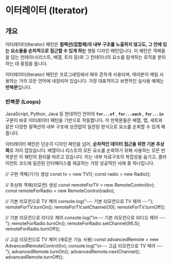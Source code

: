 # 이터레이터 (Iterator)

## 개요

이터레이터(Iterator) 패턴은 **컬렉션(집합체)의 내부 구조를 노출하지 않고도, 그 안에 있는 요소들을 순차적으로 접근할 수 있게 하는** 행동 디자인 패턴입니다. 이 패턴은 객체들을 담는 컨테이너(리스트, 배열, 트리 등)와 그 컨테이너의 요소를 탐색하는 로직을 분리하는 데 중점을 둡니다.

이터레이터(Iterator) 패턴은 프로그래밍에서 매우 흔하게 사용되며, 여러분이 매일 사용하는 거의 모든 언어에 내장되어 있습니다. 가장 대표적이고 보편적인 실사용 예제는 **반복문**입니다.

### 반복문 (Loops)

JavaScript, Python, Java 등 현대적인 언어의 **`for...of`** , **`for...each`** , **`for...in`** 구문이 바로 이터레이터 패턴을 기반으로 작동합니다. 이 반복문들은 배열, 맵, 세트와 같은 다양한 컬렉션의 내부 구조에 상관없이 일관된 방식으로 요소를 순회할 수 있게 해줍니다.

이터레이터 패턴은 단순히 디자인 패턴을 넘어, **순차적인 데이터 접근을 위한 기본 추상화**로 자리 잡았습니다. 배열이나 리스트의 모든 요소를 순회하기 위해 사용하는 모든 반복문은 이 패턴의 원리를 따르고 있습니다. 이는 내부 자료구조의 복잡성을 숨기고, 클라이언트 코드에 일관된 인터페이스를 제공하는 가장 성공적인 사례 중 하나입니다.

// 구현 객체(기기) 생성
const tv = new TV();
const radio = new Radio();

// 추상화 객체(리모컨) 생성
const remoteForTV = new RemoteControl(tv);
const remoteForRadio = new RemoteControl(radio);

// 기본 리모컨으로 TV 제어
console.log("--- 기본 리모컨으로 TV 제어 ---");
remoteForTV.turnOn();
remoteForTV.setChannel(10);
remoteForTV.turnOff();

// 기본 리모컨으로 라디오 제어
console.log("\n--- 기본 리모컨으로 라디오 제어 ---");
remoteForRadio.turnOn();
remoteForRadio.setChannel(95.5);
remoteForRadio.turnOff();

// 고급 리모컨으로 TV 제어 (새로운 기능 사용)
const advancedRemote = new AdvancedRemoteControl(tv);
console.log("\n--- 고급 리모컨으로 TV 제어 ---");
advancedRemote.turnOn();
advancedRemote.nextChannel();
advancedRemote.turnOff();
